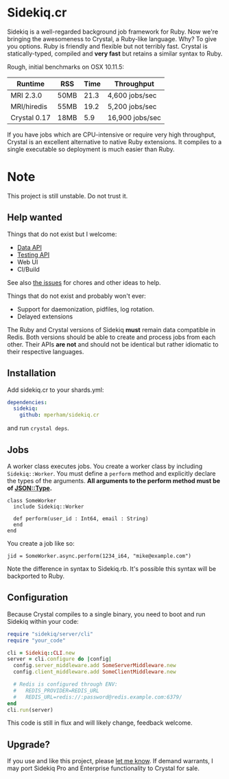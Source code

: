 # Sidekiq.cr

Sidekiq is a well-regarded background job framework for Ruby.  Now we're
bringing the awesomeness to Crystal, a Ruby-like language.  Why?  To
give you options.  Ruby is friendly and flexible but not terribly fast.
Crystal is statically-typed, compiled and **very fast** but retains a similar syntax to
Ruby.

Rough, initial benchmarks on OSX 10.11.5:

Runtime | RSS | Time | Throughput
--------|-----|------|-------------
MRI 2.3.0 | 50MB | 21.3 | 4,600 jobs/sec
MRI/hiredis | 55MB | 19.2 | 5,200 jobs/sec
Crystal 0.17 | 18MB | 5.9 | 16,900 jobs/sec

If you have jobs which are CPU-intensive or require very high throughput,
Crystal is an excellent alternative to native Ruby extensions.  It
compiles to a single executable so deployment is much easier than Ruby.

# Note

This project is still unstable.  Do not trust it.

## Help wanted

Things that do not exist but I welcome:

* [Data API](https://github.com/mperham/sidekiq/wiki/API)
* [Testing API](https://github.com/mperham/sidekiq/wiki/Testing)
* Web UI
* CI/Build

See also [the issues](https://github.com/mperham/sidekiq.cr/issues) for chores and other ideas to help.

Things that do not exist and probably won't ever:

* Support for daemonization, pidfiles, log rotation.
* Delayed extensions

The Ruby and Crystal versions of Sidekiq **must** remain data compatible in Redis.
Both versions should be able to create and process jobs from each other.
Their APIs **are not** and should not be identical but rather idiomatic to
their respective languages.

## Installation

Add sidekiq.cr to your shards.yml:

```yaml
dependencies:
  sidekiq:
    github: mperham/sidekiq.cr
```

and run `crystal deps`.

## Jobs

A worker class executes jobs.  You create a worker class by including
`Sidekiq::Worker`.  You must define a `perform` method and explicitly declare
the types of the arguments.  **All arguments to the perform method
 must be of [JSON::Type](http://crystal-lang.org/api/JSON/Type.html).**

```cr
class SomeWorker
  include Sidekiq::Worker

  def perform(user_id : Int64, email : String)
  end
end
```

You create a job like so:

```cr
jid = SomeWorker.async.perform(1234_i64, "mike@example.com")
```

Note the difference in syntax to Sidekiq.rb.  It's possible this syntax
will be backported to Ruby.

## Configuration

Because Crystal compiles to a single binary, you need to boot and run
Sidekiq within your code:

```ruby
require "sidekiq/server/cli"
require "your_code"

cli = Sidekiq::CLI.new
server = cli.configure do |config|
  config.server_middleware.add SomeServerMiddleware.new
  config.client_middleware.add SomeClientMiddleware.new

  # Redis is configured through ENV:
  #   REDIS_PROVIDER=REDIS_URL
  #   REDIS_URL=redis://:password@redis.example.com:6379/
end
cli.run(server)
```

This code is still in flux and will likely change, feedback welcome.

## Upgrade?

If you use and like this project, please [let me
know](mailto:mike@contribsys.com).  If demand warrants, I may port
Sidekiq Pro and Enterprise functionality to Crystal for sale.
